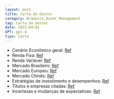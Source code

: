```yaml
---
layout: post
title: Carta_do_Gestor
category: Bradesco_Asset_Management
tag: Carta_do_Gestor
date: 2023-04-01
GPT: gpt-4
tipo: Carta
---
```


- Cenário Econômico geral:
<a href="#" onclick="search_on_pdf('econômica tende a desacelerar de forma mais importante daqui para frente, com potencialde reforçar ')">Ref</a>
- Renda Fixa:
<a href="#" onclick="search_on_pdf('prazo.Multi-Indíces Max (CNPJ: 32.743.313/0001-26)O fundo de renda fixa ativa obteve um desempenho')">Ref</a>
- Renda Variável:
<a href="#" onclick="search_on_pdf('carteira foram em Renda Variável Local e Global, bem como em Renda Fixa. Os portfóliosseguem divers')">Ref</a>
- Mercado Brasileiro:
<a href="#" onclick="search_on_pdf('SUMÁRIOVerde AM 60 MultimercadoNo mercado internacional, o mês de março foi bastante volátil, marc')">Ref</a>
- Mercado Europeu:
<a href="#" onclick="search_on_pdf('queda dos preços de energia na Europa completam um ambiente benéfico para os ativos de risco em ger')">Ref</a>
- Mercado Chinês:
<a href="#" onclick="search_on_pdf('pode trazer mais volatilidade nos próximos meses. China é um mercado que a gestãofavoreceu na carte')">Ref</a>
- Estratégias de investimento e desempenhos:
<a href="#" onclick="search_on_pdf('tese de investimento são: (i) sólido track-record da companhia com 24% de crescimento nosúltimos 12')">Ref</a>
- Títulos e empresas citadas:
<a href="#" onclick="search_on_pdf('SUMÁRIOMarçoACUM. a.a.OUROIHFAOUROIBXDÓLARIBXIbovespaDÓLARIMA-BOUROOUROIMA-SDÓLARDÓ')">Ref</a>
- Incertezas e mudanças de expectativas:
<a href="#" onclick="search_on_pdf('As incertezas em relação à política fiscal, juntamente com as frequentes críticas do governoem rela')">Ref</a>
